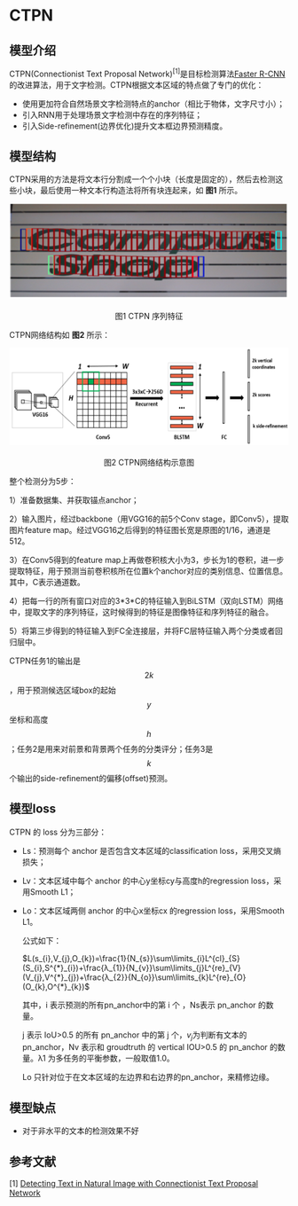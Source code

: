 # CTPN

## 模型介绍

CTPN(Connectionist Text Proposal Network)<sup>[1]</sup>是目标检测算法[Faster R-CNN](https://arxiv.org/abs/1506.01497) 的改进算法，用于文字检测。CTPN根据文本区域的特点做了专门的优化：

* 使用更加符合自然场景文字检测特点的anchor（相比于物体，文字尺寸小）；
* 引入RNN用于处理场景文字检测中存在的序列特征；
* 引入Side-refinement(边界优化)提升文本框边界预测精度。

## 模型结构

CTPN采用的方法是将文本行分割成一个个小块（长度是固定的），然后去检测这些小块，最后使用一种文本行构造法将所有块连起来，如 **图1** 所示。

<center><img src="../../../../images/computer_vision/OCR/CTPN_1.png" width = "700"></center>
<center><br>图1 CTPN 序列特征</br></center>

CTPN网络结构如 **图2** 所示：

<center><img src="../../../../images/computer_vision/OCR/CTPN_2.png" width = "700"></center>
<center><br>图2 CTPN网络结构示意图</br></center>

整个检测分为5步：

1）准备数据集、并获取锚点anchor；

2）输入图片，经过backbone（用VGG16的前5个Conv stage，即Conv5），提取图片feature map。经过VGG16之后得到的特征图长宽是原图的1/16，通道是512。

3）在Conv5得到的feature map上再做卷积核大小为3，步长为1的卷积，进一步提取特征，用于预测当前卷积核所在位置k个anchor对应的类别信息、位置信息。其中，C表示通道数。

4）把每一行的所有窗口对应的3\*3*C的特征输入到BiLSTM（双向LSTM）网络中，提取文字的序列特征，这时候得到的特征是图像特征和序列特征的融合。

5）将第三步得到的特征输入到FC全连接层，并将FC层特征输入两个分类或者回归层中。

CTPN任务1的输出是 $$ 2k $$  ，用于预测候选区域box的起始$$y$$坐标和高度$$h$$ ；任务2是用来对前景和背景两个任务的分类评分；任务3是  $$k$$个输出的side-refinement的偏移(offset)预测。

## 模型loss

CTPN 的 loss 分为三部分：
  * Ls：预测每个 anchor 是否包含文本区域的classification loss，采用交叉熵损失；

  * Lv：文本区域中每个 anchor 的中心y坐标cy与高度h的regression loss，采用Smooth L1；

  * Lo：文本区域两侧 anchor 的中心x坐标cx 的regression loss，采用Smooth L1。

    公式如下：

    $L(s_{i},V_{j},O_{k})=\frac{1}{N_{s}}\sum\limits_{i}L^{cl}_{S}(S_{i},S^{*}_{i})+\frac{λ_{1}}{N_{v}}\sum\limits_{j}L^{re}_{V}(V_{j},V^{*}_{j})+\frac{λ_{2}}{N_{o}}\sum\limits_{k}L^{re}_{O}(O_{k},O^{*}_{k})$

    其中，i 表示预测的所有pn_anchor中的第 i 个 ，Ns表示 pn_anchor 的数量。

    j 表示 IoU>0.5 的所有 pn_anchor 中的第 j 个，$v_{j}$为判断有文本的pn_anchor，Nv 表示和 groudtruth 的 vertical IOU>0.5 的 pn_anchor 的数量。λ1 为多任务的平衡参数，一般取值1.0。

    Lo 只针对位于在文本区域的左边界和右边界的pn_anchor，来精修边缘。

## 模型缺点

* 对于非水平的文本的检测效果不好

## 参考文献

[1] [Detecting Text in Natural Image with Connectionist Text Proposal Network](https://arxiv.org/pdf/1609.03605.pdf)
